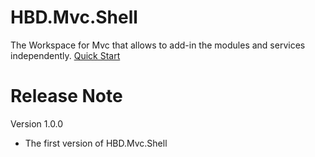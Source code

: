 # HBD.Mvc.Shell
The Workspace for Mvc that allows to add-in the modules and services independently.
[Quick Start](http://drunkcoding.net/the-mef-for-mvc-and-documentdb/)

# Release Note
Version 1.0.0
- The first version of HBD.Mvc.Shell